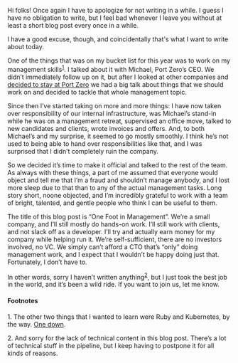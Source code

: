 Hi folks! Once again I have to apologize for not writing in a while. I guess I
have no obligation to write, but I feel bad whenever I leave you without at
least a short blog post every once in a while.

I have a good excuse, though, and coincidentally that's what I want to write about
today.

One of the things that was on my bucket list for this year was to work on my
management skills<sup><a href="#1">1</a></sup>. I talked about it with Michael,
Port Zero’s CEO. We didn’t immediately follow up on it, but after I looked at
other companies and [decided to stay at Port Zero](/Job_Hunting.html) we had a
big talk about things that we should work on and decided to tackle that whole
management topic.

Since then I’ve started taking on more and more things: I have now taken over
responsibility of our internal infrastructure, was Michael’s stand-in while he
was on a management retreat, supervised an office move, talked to new candidates
and clients, wrote invoices and offers. And, to both Michael’s and my surprise,
it seemed to go mostly smoothly. I think he’s not used to being able to hand
over responsibilities like that, and I was surprised that I didn’t completely
ruin the company.

So we decided it’s time to make it official and talked to the rest of the
team. As always with these things, a part of me assumed that everyone would
object and tell me that I’m a fraud and shouldn’t manage anybody, and I lost
more sleep due to that than to any of the actual management tasks. Long story short,
noone objected, and I’m incredibly grateful to work with a team of bright,
talented, and gentle people who think I can be useful to them.

The title of this blog post is “One Foot in Management”. We’re a small company,
and I’ll still mostly do hands-on work. I’ll still work with clients, and not
slack off as a developer. I’ll try and actually earn money for my company while
helping run it. We’re self-sufficient, there are no investors involved, no VC.
We simply can’t afford a CTO that’s “only” doing management work, and I expect
that I wouldn’t be happy doing just that. Fortunately, I don’t have to.

In other words, sorry I haven’t written anything<sup><a href="#2">2</a></sup>,
but I just took the best job in the world, and it’s been a wild ride. If you
want to join us, let me know.

#### Footnotes

<span id="1">1.</span> The other two things that I wanted to learn were Ruby and
                       Kubernetes, by the way. [One
                       down](https://github.com/hellerve/rlox).

<span id="2">2.</span> And sorry for the lack of technical content in this blog
                       post. There’s a lot of technical stuff in the pipeline,
                       but I keep having to postpone it for all kinds of
                       reasons.
